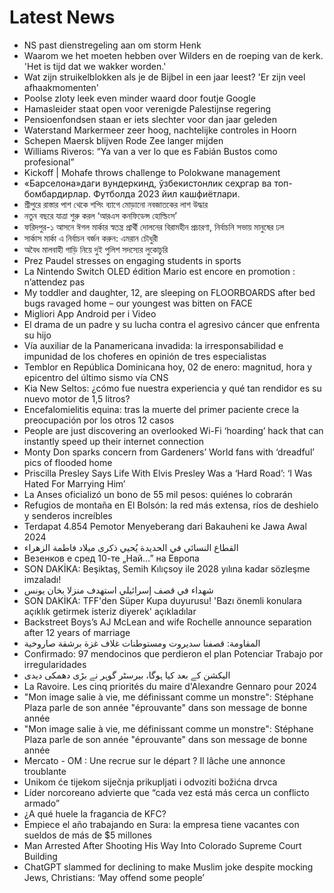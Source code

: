 # Latest News
-  NS past dienstregeling aan om storm Henk
-  Waarom we het moeten hebben over Wilders en de roeping van de kerk. 'Het is tijd dat we wakker worden.'
-  Wat zijn struikelblokken als je de Bijbel in een jaar leest? 'Er zijn veel afhaakmomenten'
-  Poolse zloty leek even minder waard door foutje Google
-  Hamasleider staat open voor verenigde Palestijnse regering
-  Pensioenfondsen staan er iets slechter voor dan jaar geleden
-  Waterstand Markermeer zeer hoog, nachtelijke controles in Hoorn
-  Schepen Maersk blijven Rode Zee langer mijden
-  Williams Riveros: “Ya van a ver lo que es Fabián Bustos como profesional”
-  Kickoff | Mohafe throws challenge to Polokwane management
-  «Барселона»даги вундеркинд, ўзбекистонлик сеҳргар ва топ-бомбардирлар. Футболда 2023 йил кашфиётлари.
-  শ্রীপুরে রাস্তার পাশ থেকে শপিং ব্যাগে মোড়ানো নবজাতকের লাশ উদ্ধার
-  নতুন বছরে যাত্রা শুরু করল ‘আরএস কনফিডেন্স হোল্ডিংস’
-  ফরিদপুর-১ আসনে ঈগল মার্কার স্বতন্ত্র প্রার্থী দোলনের বিরামহীন প্রচারণা, নির্বাচনি সভায় মানুষের ঢল
-  সার্কাস মার্কা এ নির্বাচন বর্জন করুন: এমরান চৌধুরী
-  অবৈধ মালবাহী গাড়ি নিয়ে দুই পুলিশ সদস্যের লুকোচুরি
-  Prez Paudel stresses on engaging students in sports
-  La Nintendo Switch OLED édition Mario est encore en promotion : n’attendez pas
-  My toddler and daughter, 12, are sleeping on FLOORBOARDS after bed bugs ravaged home – our youngest was bitten on FACE
-  Migliori App Android per i Video
-  El drama de un padre y su lucha contra el agresivo cáncer que enfrenta su hijo
-  Vía auxiliar de la Panamericana invadida: la irresponsabilidad e impunidad de los choferes en opinión de tres especialistas
-  Temblor en República Dominicana hoy, 02 de enero: magnitud, hora y epicentro del último sismo vía CNS
-  Kia New Seltos: ¿cómo fue nuestra experiencia y qué tan rendidor es su nuevo motor de 1,5 litros?
-  Encefalomielitis equina: tras la muerte del primer paciente crece la preocupación por los otros 12 casos
-  People are just discovering an overlooked Wi-Fi ‘hoarding’ hack that can instantly speed up their internet connection
-  Monty Don sparks concern from Gardeners’ World fans with ‘dreadful’ pics of flooded home
-  Priscilla Presley Says Life With Elvis Presley Was a ‘Hard Road’: ‘I Was Hated For Marrying Him’
-  La Anses oficializó un bono de 55 mil pesos: quiénes lo cobrarán
-  Refugios de montaña en El Bolsón: la red más extensa, ríos de deshielo y senderos increíbles
-  Terdapat 4.854 Pemotor Menyeberang dari Bakauheni ke Jawa Awal 2024
-  القطاع النسائي في الحديدة يُحيي ذكرى ميلاد فاطمة الزهراء
-  Везенков е сред 10-те „Най…” на Европа
-  SON DAKİKA: Beşiktaş, Semih Kılıçsoy ile 2028 yılına kadar sözleşme imzaladı!
-  شهداء في قصف إسرائيلي استهدف منزلا بخان يونس
-  SON DAKİKA: TFF'den Süper Kupa duyurusu! 'Bazı önemli konulara açıklık getirmek isteriz diyerek' açıkladılar
-  Backstreet Boys’s AJ McLean and wife Rochelle announce separation after 12 years of marriage
-  المقاومة: قصفنا سديروت ومستوطنات غلاف غزة برشقة صاروخية
-  Confirmado: 97 mendocinos que perdieron el plan Potenciar Trabajo por irregularidades
-  الیکشن کے بعد کیا ہوگا، بیرسٹر گوہر نے بڑی دھمکی دیدی
-  La Ravoire. Les cinq priorités du maire d'Alexandre Gennaro pour 2024
-  "Mon image salie à vie, me définissant comme un monstre": Stéphane Plaza parle de son année "éprouvante" dans son message de bonne année
-  "Mon image salie à vie, me définissant comme un monstre": Stéphane Plaza parle de son année "éprouvante" dans son message de bonne année
-  Mercato - OM : Une recrue sur le départ ? Il lâche une annonce troublante
-  Unikom će tijekom siječnja prikupljati i odvoziti božićna drvca
-  Líder norcoreano advierte que “cada vez está más cerca un conflicto armado”
-  ¿A qué huele la fragancia de KFC?
-  Empiece el año trabajando en Sura: la empresa tiene vacantes con sueldos de más de $5 millones
-  Man Arrested After Shooting His Way Into Colorado Supreme Court Building
-  ChatGPT slammed for declining to make Muslim joke despite mocking Jews, Christians: ‘May offend some people’
